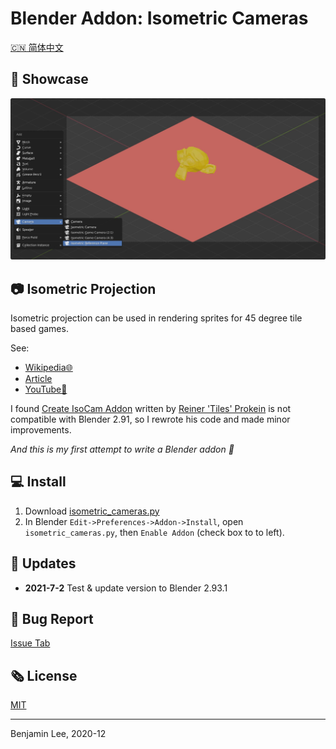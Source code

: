 # Blender Addon: Isometric Cameras

[🇨🇳 简体中文](README_CN.md)

## 🎪 Showcase

![showcase](showcase.jpg)

## 📷 Isometric Projection

Isometric projection can be used in rendering sprites for 45 degree tile based games.

See:

* [Wikipedia🌐](https://en.wikipedia.org/wiki/Isometric_projection)
* [Article](https://www.blender3darchitect.com/architectural-visualization/create-true-isometric-camera-architecture/)
* [YouTube🧪](https://www.youtube.com/watch?v=YycYkyxwHr4)

I found [Create IsoCam Addon](https://www.reinerstilesets.de/blender/createisocam.py) written by [Reiner 'Tiles' Prokein](https://www.reinerstilesets.de/)
is not compatible with Blender 2.91, so I rewrote his code and made minor improvements.

_And this is my first attempt to write a Blender addon 🥲_

## 💻 Install

1. Download [isometric_cameras.py](https://github.com/sudo-bcli/isometric-cameras/releases/)
2. In Blender `Edit->Preferences->Addon->Install`, open `isometric_cameras.py`, then `Enable Addon` (check box to to left).

## 🚀 Updates

* **2021-7-2** Test & update version to Blender 2.93.1

## 🐞 Bug Report

[Issue Tab](https://github.com/sudo-bcli/isometric-cameras/issues)

## 🗞️ License

[MIT](LICENSE)

-----
Benjamin Lee, 2020-12
